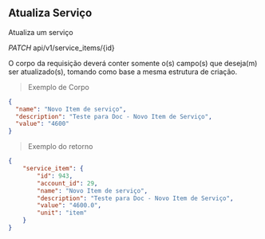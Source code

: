 ## Atualiza Serviço

Atualiza um serviço

<div class="api-endpoint">
  <div class="endpoint-data">
    <i class="label label-get">PATCH</i>
      api/v1/service_items/{id}
  </div>
</div>

O corpo da requisição deverá conter somente o(s) campo(s) que deseja(m) ser atualizado(s), tomando como base a mesma estrutura de criação.

> Exemplo de Corpo

```json
{
  "name": "Novo Item de serviço",
  "description": "Teste para Doc - Novo Item de Serviço",
  "value": "4600"
}
```

> Exemplo do retorno

```json
{
    "service_item": {
        "id": 943,
        "account_id": 29,
        "name": "Novo Item de serviço",
        "description": "Teste para Doc - Novo Item de Serviço",
        "value": "4600.0",
        "unit": "item"
    }
}
```